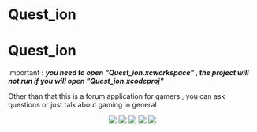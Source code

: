 # Quest_ion

# Quest_ion
important :  *************you need to open "Quest_ion.xcworkspace" , the project will not run if you will open "Quest_ion.xcodeproj"*************

Other than that this is a forum application for gamers , you can ask questions or just talk about gaming in general

<div align=center  >
  <img src="https://user-images.githubusercontent.com/34707669/139328506-23450d0e-7249-4c28-adbd-51189534fe7a.png"/>
  <img src="https://user-images.githubusercontent.com/34707669/139328524-c3debd81-9f42-4460-aad0-af6936fb2bc4.png"/>
  <img src="https://user-images.githubusercontent.com/34707669/139328539-51a31ac5-df90-4f25-a137-fdc5ca5d12a7.png"/>
  <img src="https://user-images.githubusercontent.com/34707669/139328562-0a7b0529-0d86-461e-9c99-b073ca309cd7.png"/>
  <img src="https://user-images.githubusercontent.com/34707669/139328577-2458b45e-1923-4fcd-8e61-44e87696866f.png"/>
 <div/>

